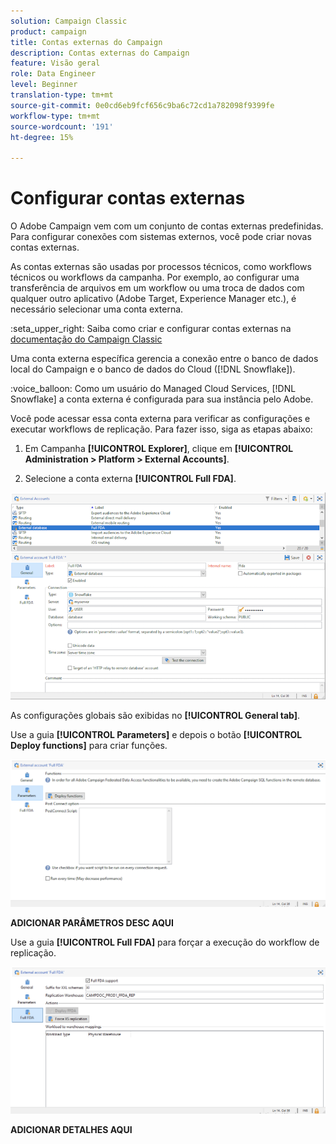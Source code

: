 ```yaml
---
solution: Campaign Classic
product: campaign
title: Contas externas do Campaign
description: Contas externas do Campaign
feature: Visão geral
role: Data Engineer
level: Beginner
translation-type: tm+mt
source-git-commit: 0e0cd6eb9fcf656c9ba6c72cd1a782098f9399fe
workflow-type: tm+mt
source-wordcount: '191'
ht-degree: 15%

---
```


# Configurar contas externas

O Adobe Campaign vem com um conjunto de contas externas predefinidas. Para configurar conexões com sistemas externos, você pode criar novas contas externas.

As contas externas são usadas por processos técnicos, como workflows técnicos ou workflows da campanha. Por exemplo, ao configurar uma transferência de arquivos em um workflow ou uma troca de dados com qualquer outro aplicativo (Adobe Target, Experience Manager etc.), é necessário selecionar uma conta externa.

:seta_upper_right: Saiba como criar e configurar contas externas na [documentação do Campaign Classic](https://experienceleague.adobe.com/docs/campaign-classic/using/installing-campaign-classic/accessing-external-database/external-accounts.html)

Uma conta externa específica gerencia a conexão entre o banco de dados local do Campaign e o banco de dados do Cloud ([!DNL Snowflake]).

:voice_balloon: Como um usuário do Managed Cloud Services, [!DNL Snowflake] a conta externa é configurada para sua instância pelo Adobe.

Você pode acessar essa conta externa para verificar as configurações e executar workflows de replicação. Para fazer isso, siga as etapas abaixo:

1. Em Campanha **[!UICONTROL Explorer]**, clique em **[!UICONTROL Administration > Platform > External Accounts]**.

1. Selecione a conta externa **[!UICONTROL Full FDA]**.

![](assets/snowflake-ext-account.png)

As configurações globais são exibidas no **[!UICONTROL General tab]**.

Use a guia **[!UICONTROL Parameters]** e depois o botão **[!UICONTROL Deploy functions]** para criar funções.

![](assets/snowflake-parameters.png)

**ADICIONAR PARÂMETROS DESC AQUI**

Use a guia **[!UICONTROL Full FDA]** para forçar a execução do workflow de replicação.

![](assets/snowflake-full-fda.png)

**ADICIONAR DETALHES AQUI**

